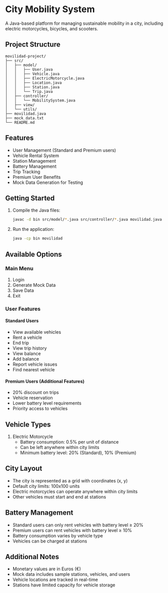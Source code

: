 # City Mobility System

A Java-based platform for managing sustainable mobility in a city, including electric motorcycles, bicycles, and scooters.

## Project Structure

```
movilidad-project/
├── src/
│   ├── model/
│   │   ├── User.java
│   │   ├── Vehicle.java
│   │   ├── ElectricMotorcycle.java
│   │   ├── Location.java
│   │   ├── Station.java
│   │   └── Trip.java
│   ├── controller/
│   │   └── MobilitySystem.java
│   ├── view/
│   └── utils/
├── movilidad.java
├── mock_data.txt
└── README.md
```

## Features

- User Management (Standard and Premium users)
- Vehicle Rental System
- Station Management
- Battery Management
- Trip Tracking
- Premium User Benefits
- Mock Data Generation for Testing

## Getting Started

1. Compile the Java files:
   ```bash
   javac -d bin src/model/*.java src/controller/*.java movilidad.java
   ```

2. Run the application:
   ```bash
   java -cp bin movilidad
   ```

## Available Options

### Main Menu
1. Login
2. Generate Mock Data
3. Save Data
4. Exit

### User Features

#### Standard Users
- View available vehicles
- Rent a vehicle
- End trip
- View trip history
- View balance
- Add balance
- Report vehicle issues
- Find nearest vehicle

#### Premium Users (Additional Features)
- 20% discount on trips
- Vehicle reservation
- Lower battery level requirements
- Priority access to vehicles

## Vehicle Types

1. Electric Motorcycle
   - Battery consumption: 0.5% per unit of distance
   - Can be left anywhere within city limits
   - Minimum battery level: 20% (Standard), 10% (Premium)

## City Layout

- The city is represented as a grid with coordinates (x, y)
- Default city limits: 100x100 units
- Electric motorcycles can operate anywhere within city limits
- Other vehicles must start and end at stations

## Battery Management

- Standard users can only rent vehicles with battery level ≥ 20%
- Premium users can rent vehicles with battery level ≥ 10%
- Battery consumption varies by vehicle type
- Vehicles can be charged at stations

## Additional Notes

- Monetary values are in Euros (€)
- Mock data includes sample stations, vehicles, and users
- Vehicle locations are tracked in real-time
- Stations have limited capacity for vehicle storage 